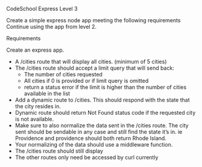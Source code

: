 CodeSchool Express Level 3

Create a simple express node app meeting the following requirements Continue using the app from level 2.

Requirements

Create an express app.

- A /cities route that will display all cities. (minimum of 5 cities)
- The /cities route should accept a limit query that will send back:
    * The number of cities requested
    * All cities if 0 is provided or if limit query is omitted
    * return a status error if the limit is higher than the number of cities available in the list
- Add a dynamic route to /cities. This should respond with the state that the city resides in.
- Dynamic route should return Not Found status code if the requested city is not available.
- Make sure to also normalize the data sent in the /cities route. The city sent should be sendable 
  in any case and still find the state it’s in. ie Providence and providence should both return
  Rhode Island.
- Your normalizing of the data should use a middleware function.
- The /cities route should still display 
- The other routes only need be accessed by curl currently
